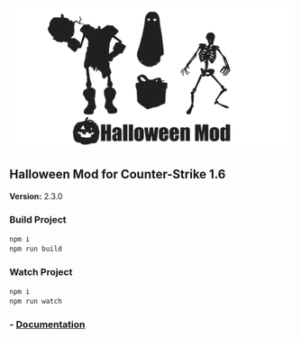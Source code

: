 <p align="center">
  <img src="./logo.png">
</p>

## Halloween Mod for Counter-Strike 1.6
__Version:__ 2.3.0

### Build Project

```bash
npm i
npm run build
```

### Watch Project

```bash
npm i
npm run watch
```

### - [Documentation](./doc/pages/index.md)